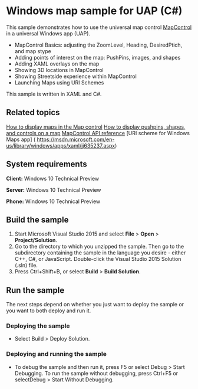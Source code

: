 ﻿# Windows map sample for UAP (C#)

This sample demonstrates how to use the universal map control [MapControl]( https://msdn.microsoft.com/en-us/library/windows/apps/xaml/windows.ui.xaml.controls.maps.mapcontrol.aspx) in a universal Windows app (UAP). 

* MapControl Basics: adjusting the ZoomLevel, Heading, DesiredPtich, and map stype
* Adding points of interest on the map: PushPins, images, and shapes
* Adding XAML overlays on the map
* Showing 3D locations in MapControl
* Showing Streetside experience within MapControl
* Launching Maps using URI Schemes

This sample is written in XAML and C#.

## Related topics

[How to display maps in the Map control](https://msdn.microsoft.com/en-us/library/windows/apps/xaml/dn642089.aspx)
[How to display pushpins, shapes, and controls on a map](https://msdn.microsoft.com/en-us/library/windows/apps/xaml/dn792121.aspx) 
[MapControl API reference]( https://msdn.microsoft.com/en-us/library/windows/apps/xaml/windows.ui.xaml.controls.maps.mapcontrol.aspx) 
[URI scheme for Windows Maps app] ( https://msdn.microsoft.com/en-us/library/windows/apps/xaml/jj635237.aspx)

## System requirements

**Client:** Windows 10 Technical Preview

**Server:** Windows 10 Technical Preview

**Phone:**  Windows 10 Technical Preview

## Build the sample

1. Start Microsoft Visual Studio 2015 and select **File** \> **Open** \> **Project/Solution**.
2. Go to the directory to which you unzipped the sample. Then go to the subdirectory containing the sample in the language you desire - either C++, C#, or JavaScript. Double-click the Visual Studio 2015 Solution (.sln) file. 
3. Press Ctrl+Shift+B, or select **Build** \> **Build Solution**. 

## Run the sample

The next steps depend on whether you just want to deploy the sample or you want to both deploy and run it.

### Deploying the sample

- Select Build > Deploy Solution. 

### Deploying and running the sample

- To debug the sample and then run it, press F5 or select Debug >  Start Debugging. To run the sample without debugging, press Ctrl+F5 or selectDebug > Start Without Debugging. 
